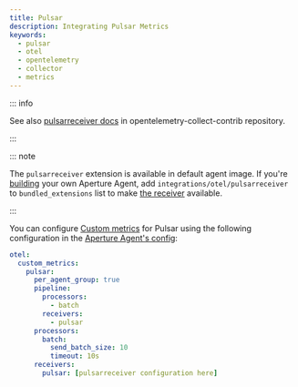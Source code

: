 ```yaml
---
title: Pulsar
description: Integrating Pulsar Metrics
keywords:
  - pulsar
  - otel
  - opentelemetry
  - collector
  - metrics
---
```


::: info

See also [pulsarreceiver docs][receiver] in opentelemetry-collect-contrib repository.

:::

::: note

The `pulsarreceiver` extension is available in default agent image. If you're [building][build] your own Aperture Agent, add `integrations/otel/pulsarreceiver` to `bundled_extensions` list to make [the receiver][receiver] available.

:::

You can configure [Custom metrics][custom-metrics] for Pulsar using the
following configuration in the [Aperture Agent's config][agent-config]:

```yaml
otel:
  custom_metrics:
    pulsar:
      per_agent_group: true
      pipeline:
        processors:
          - batch
        receivers:
          - pulsar
      processors:
        batch:
          send_batch_size: 10
          timeout: 10s
      receivers:
        pulsar: [pulsarreceiver configuration here]
```

[build]: /reference/aperturectl/build/agent/agent.md
[receiver]:
  https://github.com/open-telemetry/opentelemetry-collector-contrib/tree/main/receiver/pulsarreceiver
[custom-metrics]: /reference/configuration/agent.md#custom-metrics-config
[agent-config]: /reference/configuration/agent.md#agent-o-t-e-l-config
